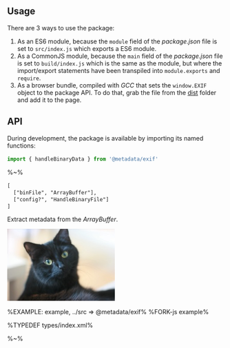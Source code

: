 ## Usage

There are 3 ways to use the package:

1. As an ES6 module, because the `module` field of the _package.json_ file is set to `src/index.js` which exports a ES6 module.
2. As a CommonJS module, because the `main` field of the _package.json_ file is set to `build/index.js` which is the same as the module, but where the import/export statements have been transpiled into `module.exports` and `require`.
3. As a browser bundle, compiled with _GCC_ that sets the `window.EXIF` object to the package API. To do that, grab the file from the [dist](dist) folder and add it to the page.

## API

During development, the package is available by importing its named functions:

```js
import { handleBinaryData } from '@metadata/exif'
```

%~%

```## handleBinaryData => { data, iptcdata }
[
  ["binFile", "ArrayBuffer"],
  ["config?", "HandleBinaryFile"]
]
```

Extract metadata from the _ArrayBuffer_.

![Cat](test/fixture/images/photo.jpg)

%EXAMPLE: example, ../src => @metadata/exif%
%FORK-js example%

%TYPEDEF types/index.xml%

%~%